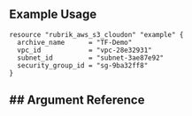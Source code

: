 ## Example Usage


```hcl
resource "rubrik_aws_s3_cloudon" "example" {
  archive_name      = "TF-Demo"
  vpc_id            = "vpc-28e32931"
  subnet_id         = "subnet-3ae87e92"
  security_group_id = "sg-9ba32ff8"
}
```


## ## Argument Reference
